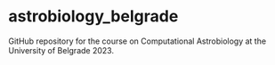 # astrobiology_belgrade
GitHub repository for the course on Computational Astrobiology at the University of Belgrade 2023.
